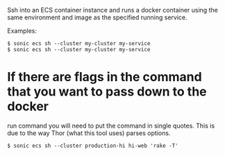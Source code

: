 Ssh into an ECS container instance and runs a docker container using the same
environment and image as the specified running service.

Examples:

    $ sonic ecs sh --cluster my-cluster my-service
    $ sonic ecs sh --cluster my-cluster my-service

# If there are flags in the command that you want to pass down to the docker
run command you will need to put the command in single quotes.  This is due to
the way Thor (what this tool uses) parses options.

    $ sonic ecs sh --cluster production-hi hi-web 'rake -T'
